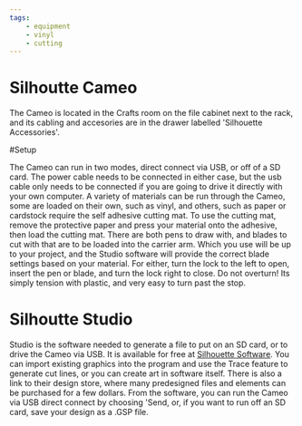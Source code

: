 ```yaml
---
tags:
    - equipment
    - vinyl
    - cutting
---
```


# Silhoutte Cameo 

The Cameo is located in the Crafts room on the file cabinet next to the rack, and its cabling and accesories are in the drawer labelled 'Silhouette Accessories'.

#Setup

The Cameo can run in two modes, direct connect via USB, or off of a SD card.  The power cable needs to be connected in either case, but the usb cable only needs to be connected if you are going to drive it directly with your own computer. A variety of materials can be run through the Cameo, some are loaded on their own, such as vinyl, and others, such as paper or cardstock require the self adhesive cutting mat.  To use the cutting mat, remove the protective paper and press your material onto the adhesive, then load the cutting mat.  There are both pens to draw with, and blades to cut with that are to be loaded into the carrier arm.  Which you use will be up to your project, and the Studio software will provide the correct blade settings based on your material. For either, turn the lock to the left to open, insert the pen or blade, and turn the lock right to close. Do not overturn! Its simply tension with plastic, and very easy to turn past the stop.

# Silhoutte Studio

Studio is the software needed to generate a file to put on an SD card, or to drive the Cameo via USB.  It is available for free at [Silhouette Software](https://www.silhouetteamerica.com/software). You can import existing graphics into the program and use the Trace feature to generate cut lines, or you can create art in software itself.  There is also a link to their design store, where many predesigned files and elements can be purchased for a few dollars. From the software, you can run the Cameo via USB direct connect by choosing 'Send, or, if you want to run off an SD card, save your design as a .GSP file.

